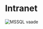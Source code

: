 # Intranet
![MSSQL vaade](https://github.com/vivianve/Intranet/assets/119683504/92a16801-7356-468c-95f1-415dc1b87e26)
